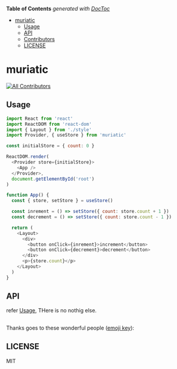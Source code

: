 <!-- START doctoc generated TOC please keep comment here to allow auto update -->
<!-- DON'T EDIT THIS SECTION, INSTEAD RE-RUN doctoc TO UPDATE -->
**Table of Contents**  *generated with [DocToc](https://github.com/thlorenz/doctoc)*

- [muriatic](#muriatic)
  - [Usage](#usage)
  - [API](#api)
  - [Contributors](#contributors)
  - [LICENSE](#license)

<!-- END doctoc generated TOC please keep comment here to allow auto update -->

# muriatic
[![All Contributors](https://img.shields.io/badge/all_contributors-1-orange.svg?style=flat-square)](#contributors)

## Usage

```js
import React from 'react'
import ReactDOM from 'react-dom'
import { Layout } from './style'
import Provider, { useStore } from 'muriatic'

const initialStore = { count: 0 }

ReactDOM.render(
  <Provider store={initialStore}>
    <App />
  </Provider>,
  document.getElementById('root')
)

function App() {
  const { store, setStore } = useStore()

  const inrement = () => setStore({ count: store.count + 1 })
  const decrement = () => setStore({ count: store.count - 1 })

  return (
    <Layout>
      <div>
        <button onClick={inrement}>increment</button>
        <button onClick={decrement}>decrement</button>
      </div>
      <p>{store.count}</p>
    </Layout>
  )
}
```

## API
refer [Usage](https://github.com/ryota-murakami/muriatic/edit/master/README.md), THere is no nothig else.

## 
Thanks goes to these wonderful people ([emoji key](https://github.com/kentcdodds/all-contributors#emoji-key)):


## LICENSE
MIT
